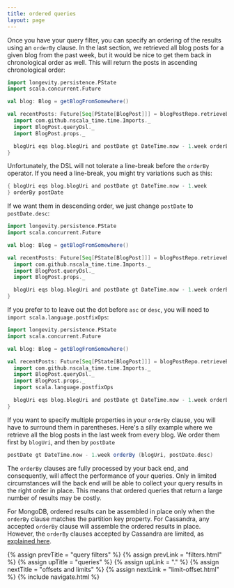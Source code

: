 ```yaml
---
title: ordered queries
layout: page
---
```


Once you have your query filter, you can specify an ordering of the
results using an `orderBy` clause. In the last section, we retrieved
all blog posts for a given blog from the past week, but it would be
nice to get them back in chronological order as well. This will return
the posts in ascending chronological order:

```scala
import longevity.persistence.PState
import scala.concurrent.Future

val blog: Blog = getBlogFromSomewhere()

val recentPosts: Future[Seq[PState[BlogPost]]] = blogPostRepo.retrieveByQuery {
  import com.github.nscala_time.time.Imports._
  import BlogPost.queryDsl._
  import BlogPost.props._

  blogUri eqs blog.blogUri and postDate gt DateTime.now - 1.week orderBy postDate
}
```

Unfortunately, the DSL will not tolerate a line-break before the
`orderBy` operator. If you need a line-break, you might try variations
such as this:

```scala
{ blogUri eqs blog.blogUri and postDate gt DateTime.now - 1.week
} orderBy postDate
```

If we want them in descending order, we just change `postDate` to
`postDate.desc`:

```scala
import longevity.persistence.PState
import scala.concurrent.Future

val blog: Blog = getBlogFromSomewhere()

val recentPosts: Future[Seq[PState[BlogPost]]] = blogPostRepo.retrieveByQuery {
  import com.github.nscala_time.time.Imports._
  import BlogPost.queryDsl._
  import BlogPost.props._

  blogUri eqs blog.blogUri and postDate gt DateTime.now - 1.week orderBy postDate.desc
}
```

If you prefer to to leave out the dot before `asc` or `desc`, you will
need to `import scala.language.postfixOps`:

```scala
import longevity.persistence.PState
import scala.concurrent.Future

val blog: Blog = getBlogFromSomewhere()

val recentPosts: Future[Seq[PState[BlogPost]]] = blogPostRepo.retrieveByQuery {
  import com.github.nscala_time.time.Imports._
  import BlogPost.queryDsl._
  import BlogPost.props._
  import scala.language.postfixOps

  blogUri eqs blog.blogUri and postDate gt DateTime.now - 1.week orderBy postDate desc
}
```

If you want to specify multiple properties in your `orderBy` clause,
you will have to surround them in parentheses. Here's a silly example
where we retrieve all the blog posts in the last week from every
blog. We order them first by `blogUri`, and then by `postDate`

```scala
postDate gt DateTime.now - 1.week orderBy (blogUri, postDate.desc)
```

The `orderBy` clauses are fully processed by your back end, and
consequently, will affect the performance of your queries. Only in
limited circumstances will the back end will be able to collect
your query results in the right order in place. This means that
ordered queries that return a large number of results may be costly.

For MongoDB, ordered results can be assembled in place only when the
`orderBy` clause matches the partition key property. For Cassandra,
any accepted `orderBy` clause will assemble the ordered results in
place. However, the `orderBy` clauses accepted by Cassandra are
limited, as [explained here](cassandra-query-limits.html).

{% assign prevTitle = "query filters" %}
{% assign prevLink = "filters.html" %}
{% assign upTitle = "queries" %}
{% assign upLink = "." %}
{% assign nextTitle = "offsets and limits" %}
{% assign nextLink = "limit-offset.html" %}
{% include navigate.html %}
